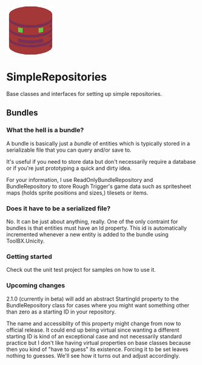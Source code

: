 ![SimpleRepositories](https://github.com/Moreault/SimpleRepositories/blob/master/simplerepositories.png)
# SimpleRepositories
Base classes and interfaces for setting up simple repositories.

## Bundles

### What the hell is a bundle?
A bundle is basically just a *bundle* of entities which is typically stored in a serializable file that you can query and/or save to.

It's useful if you need to store data but don't necessarily require a database or if you're just prototyping a quick and dirty idea. 

For your information, I use ReadOnlyBundleRepository and BundleRepository to store Rough Trigger's game data such as spritesheet maps (holds sprite positions and sizes,) tilesets or items.

### Does it have to be a serialized file?
No. It can be just about anything, really. One of the only contraint for bundles is that entities must have an Id property. This id is automatically incremented whenever a new entity is added to the bundle using ToolBX.Unicity.

### Getting started
Check out the unit test project for samples on how to use it.

### Upcoming changes
2.1.0 (currently in beta) will add an abstract StartingId property to the BundleRepository class for cases where you might want something other than zero as a starting ID in your repository.

The name and accessiblity of this property might change from now to official release. It could end up being virtual since wanting a different starting ID is kind of an exceptional case and not necessarily standard practice but I don't like having virtual properties on base classes because then you kind of "have to guess" its existence. Forcing it to be set leaves nothing to guesses. We'll see how it turns out and adjust accordingly.